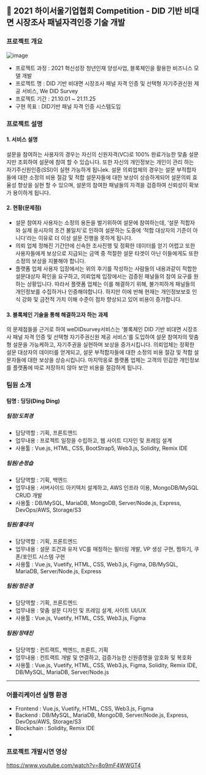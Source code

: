 ## 🔗 2021 하이서울기업협회 Competition - DID 기반 비대면 시장조사 패널자격인증 기술 개발

### 프로젝트 개요

![image](https://user-images.githubusercontent.com/43264739/143897185-d5246849-86c5-4272-a169-9e909fec76c2.png)

+ 프로젝트 과정 : 2021 혁신성장 청년인재 양성사업, 블록체인을 활용한 비즈니스 모델 개발
+ 프로젝트 명 : DID 기반 비대면 시장조사 패널 자격 인증 및 선택형 자기주권신원 제공 서비스, We DID Survey
+ 프로젝트 기간 : 21.10.01 ~ 21.11.25
+ 구현 목표 :
DID기반 패널 자격 인증 시스템도입
### 프로젝트 설명
#### 1. 서비스 설명
설문을 참여하는 사용자의 경우는 자신의 신원자격(VC)로 100% 완료가능한 맞춤 설문지만 조회하여 설문에 참여 할 수 있습니다. 또한 자신의 개인정보는 개인이 관리 하는 자기주신원인증(SSI)이 실현 가능하게 됩니ek. 설문 의뢰업체의 경우는 설문 부적합자들에 대한 소정의 비용 절감 및 적합 설문자들에 대한 보상이 상승하게되어 설문의뢰 효율성 향상을 실현 할 수 있으며, 설문의 참여한 패널들의 자격을 검증하여 신뢰성이 확보가 용이하게 됩니다.

#### 2. 현황(문제점)
+ 설문 참여자
사용자는 소정의 용돈을 벌기위하여 설문에 참여하는데, ‘설문 적합자와 실제 응시자의 조건 불일치’로 인하여 설문하는 도중에 ‘적합 대상자의 기준이 아니다’라는 이유로 더 이상 설문 진행을 못하게 됩니다.
+ 의뢰 업체
정해진 기간안에 신속한 조사진행 및 정확한 데이터를 얻기 어렵고 또한 사용자들에게 보상으로 지급되는 금액 중 적절한 설문 타겟이 아닌 이들에게도 또한 소정의 보상을 지불해야 합니다.
+ 플랫폼 업체
사용자 입장에서는 위의 후기를 작성하는 사람들의 내용과같이 적합한 설문대상자 확인을 요구하고, 의뢰업체 입장에서는 검증된 패널들의 참여 요구를 원하는 상황입니다. 따라서 플랫폼 업체는 이를 해결하기 위해, 불가피하게 패널들의 개인정보를 수집하거나 인증해야합니다. 하지만 이에 반해 현재는 개인정보보호 인식 강화 및 금전적 가치 이해 수준이 점차 향상되고 있어 비용이 증가합니다.

#### 3. 블록체인 기술을 통해 해결하고자 하는 과제
의 문제점들을 근거로 하여 weDIDsurvey서비스는 ‘블록체인 DID 기반 비대면 시장조사 패널 자격 인증 및 선택형 자기주권신원 제공 서비스’를 도입하여 설문 참여자의 맞춤형 설문을 가능케하고, 자기주권을 실현하며 보상을 증가시킵니다. 의뢰업체는 정확한 설문 대상자의 데이터를 얻게되고, 설문 부적합자들에 대한 소정의 비용 절감 및 적합 설문자들에 대한 보상을 상승시킵니다. 마지막응로 플랫폼 업체는 고객의 민감한 개인정보를 플랫폼에 따로 저장하지 않아 보안 비용을 절감하게 됩니다.


### 팀원 소개
#### 팀명 : 딩딩(Ding Ding)

##### 팀장/도희경
+ 담당역할 : 기획, 프론트엔드
+ 업무내용 : 프로젝트 일정을 수립하고, 웹 사이트 디자인 및 프레임 설계
+ 사용툴 : Vue.js, HTML, CSS, BootStrap5, Web3.js, Solidity, Remix IDE 
##### 팀원/손정습
+ 담당역할 : 기획, 백엔드
+ 업무내용 : 서버사이드 아키텍처 설계하고, AWS 인프라 이용, MongoDB/MySQL CRUD 개발
+ 사용툴 : DB/MySQL, MariaDB, MongoDB, Server/Node.js, Express, DevOps/AWS, Storage/S3
##### 팀원/홍대의
+ 담당역할 : 기획, 프론트엔드
+ 업무내용 : 설문 조건과 유저 VC를 매칭하는 필터링 개발, VP 생성 구현, 찜하기, 쿠폰/포인트 시스템 구현
+ 사용툴 : Vue.js, Vuetify, HTML, CSS, Web3.js, Figma, DB/MySQL, MariaDB, Server/Node.js, Express
##### 팀원/정은경
+ 담당역할 : 기획, 프론트엔드
+ 업무내용 : 맞춤 설문 디자인 및 프레임 설계, 사이트 UI/UX
+ 사용툴 : Vue.js, Vuetify, HTML, CSS, Web3.js, Figma
##### 팀원/장태진
+ 담당역할 : 컨트랙트, 백엔드, 프론트, 기획 
+ 업무내용 : 컨트랙트 개발 및 연결하고, 검증가능한 신원증명을 암호화 및 복호화
+ 사용툴 : Vue.js, Vuetify, HTML, CSS, Web3.js, Figma, Solidity, Remix IDE, DB/MySQL, MariaDB, Server/Node.js

---------------------

### 어플리케이션 실행 환경 
- Frontend : Vue.js, Vuetify, HTML, CSS, Web3.js, Figma
- Backend : DB/MySQL, MariaDB, MongoDB, Server/Node.js, Express, DevOps/AWS, Storage/S3
- Blockchain : Solidity, Remix IDE
- 
### 프로젝트 개발시연 영상
https://www.youtube.com/watch?v=8o9mF4WWGT4

